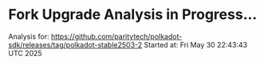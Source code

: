 # Fork Upgrade Analysis in Progress...

Analysis for: https://github.com/paritytech/polkadot-sdk/releases/tag/polkadot-stable2503-2
Started at: Fri May 30 22:43:43 UTC 2025
